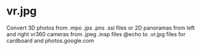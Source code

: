 # vr.jpg
Convert 3D photos from .mpo .jps .pns .ssi files or 2D panoramas from left and right vr360 cameras from .jpeg .insp files @echo to .vr.jpg files for cardboard and photos.google.com
